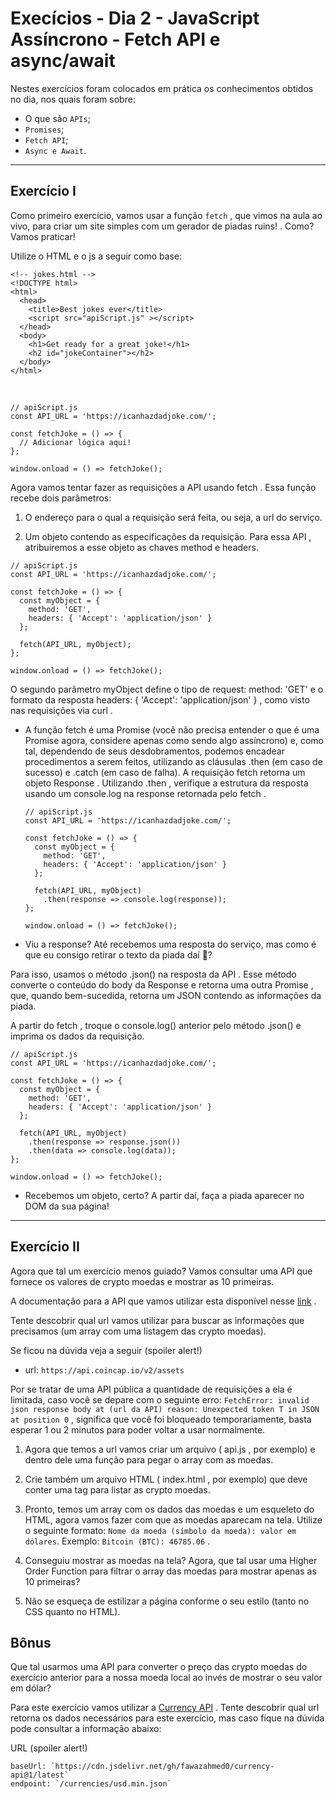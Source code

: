 # Execícios - Dia 2 - JavaScript Assíncrono - Fetch API e async/await

Nestes exercícios foram colocados em prática os conhecimentos obtidos no dia, nos quais foram sobre:

  - O que são `APIs`;
  - `Promises`;
  - `Fetch API`;
  - `Async e Await`.

___

## Exercício I

Como primeiro exercício, vamos usar a função `fetch` , que vimos na aula ao vivo, para criar um site simples com um gerador de piadas ruins! . Como? Vamos praticar!

Utilize o HTML e o js a seguir como base: 

    <!-- jokes.html -->
    <!DOCTYPE html>
    <html>
      <head>
        <title>Best jokes ever</title>
        <script src="apiScript.js" ></script>
      </head>
      <body>
        <h1>Get ready for a great joke!</h1>
        <h2 id="jokeContainer"></h2>
      </body>
    </html>

<br>

    // apiScript.js
    const API_URL = 'https://icanhazdadjoke.com/';

    const fetchJoke = () => {
      // Adicionar lógica aqui!
    };

    window.onload = () => fetchJoke();

Agora vamos tentar fazer as requisições a API usando fetch . Essa função recebe dois parâmetros:

  1. O endereço para o qual a requisição será feita, ou seja, a url do serviço.

  2. Um objeto contendo as especificações da requisição. Para essa API , atribuiremos a esse objeto as chaves method e headers.

    // apiScript.js     
    const API_URL = 'https://icanhazdadjoke.com/';

    const fetchJoke = () => {
      const myObject = {
        method: 'GET',
        headers: { 'Accept': 'application/json' }
      };

      fetch(API_URL, myObject);
    };

    window.onload = () => fetchJoke();

O segundo parâmetro myObject define o tipo de request: method: 'GET' e o formato da resposta headers: { 'Accept': 'application/json' } , como visto nas requisições via curl .

  - A função fetch é uma Promise (você não precisa entender o que é uma Promise agora, considere apenas como sendo algo assíncrono) e, como tal, dependendo de seus desdobramentos, podemos encadear procedimentos a serem feitos, utilizando as cláusulas .then (em caso de sucesso) e .catch (em caso de falha). A requisição fetch retorna um objeto Response . Utilizando .then , verifique a estrutura da resposta usando um console.log na response retornada pelo fetch .

        // apiScript.js     
        const API_URL = 'https://icanhazdadjoke.com/';

        const fetchJoke = () => {
          const myObject = {
            method: 'GET',
            headers: { 'Accept': 'application/json' }
          };

          fetch(API_URL, myObject)
            .then(response => console.log(response));
        };

        window.onload = () => fetchJoke();

  - Viu a response? Até recebemos uma resposta do serviço, mas como é que eu consigo retirar o texto da piada daí 🤔?

Para isso, usamos o método .json() na resposta da API . Esse método converte o conteúdo do body da Response e retorna uma outra Promise , que, quando bem-sucedida, retorna um JSON contendo as informações da piada.

A partir do fetch , troque o console.log() anterior pelo método .json() e imprima os dados da requisição.

    // apiScript.js     
    const API_URL = 'https://icanhazdadjoke.com/';

    const fetchJoke = () => {
      const myObject = {
        method: 'GET',
        headers: { 'Accept': 'application/json' }
      };

      fetch(API_URL, myObject)
        .then(response => response.json())
        .then(data => console.log(data));
    };

    window.onload = () => fetchJoke();

  - Recebemos um objeto, certo? A partir daí, faça a piada aparecer no DOM da sua página!

___

## Exercício II

Agora que tal um exercício menos guiado? Vamos consultar uma API que fornece os valores de crypto moedas e mostrar as 10 primeiras.

A documentação para a API que vamos utilizar esta disponível nesse [link](https://docs.coincap.io/) .

Tente descobrir qual url vamos utilizar para buscar as informações que precisamos (um array com uma listagem das crypto moedas).

Se ficou na dúvida veja a seguir (spoiler alert!)
  - url: `https://api.coincap.io/v2/assets`

Por se tratar de uma API pública a quantidade de requisições a ela é limitada, caso você se depare com o seguinte erro: `FetchError: invalid json response body at (url da API) reason: Unexpected token T in JSON at position 0` , significa que você foi bloqueado temporariamente, basta esperar 1 ou 2 minutos para poder voltar a usar normalmente.

1. Agora que temos a url vamos criar um arquivo ( api.js , por exemplo) e dentro dele uma função para pegar o array com as moedas.

2. Crie também um arquivo HTML ( index.html , por exemplo) que deve conter uma tag para listar as crypto moedas.

3. Pronto, temos um array com os dados das moedas e um esqueleto do HTML, agora vamos fazer com que as moedas aparecam na tela. Utilize o seguinte formato: `Nome da moeda (símbolo da moeda): valor em dólares`. Exemplo: `Bitcoin (BTC): 46785.06` .

4. Conseguiu mostrar as moedas na tela? Agora, que tal usar uma Higher Order Function para filtrar o array das moedas para mostrar apenas as 10 primeiras?

5. Não se esqueça de estilizar a página conforme o seu estilo (tanto no CSS quanto no HTML).

## Bônus

Que tal usarmos uma API para converter o preço das crypto moedas do exercício anterior para a nossa moeda local ao invés de mostrar o seu valor em dólar?

Para este exercício vamos utilizar a [Currency API](https://github.com/fawazahmed0/currency-api#readme) . Tente descobrir qual url retorna os dados necessários para este exercício, mas caso fique na dúvida pode consultar a informação abaixo:

URL (spoiler alert!)

    baseUrl: `https://cdn.jsdelivr.net/gh/fawazahmed0/currency-api@1/latest`  
    endpoint: `/currencies/usd.min.json`